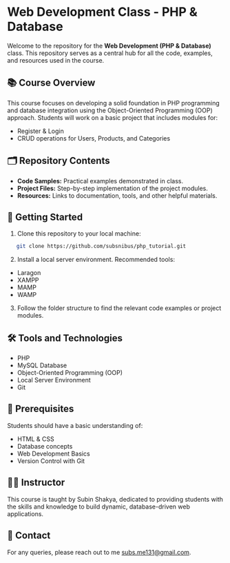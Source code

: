 # Web Development Class - PHP & Database

Welcome to the repository for the **Web Development (PHP & Database)** class. This repository serves as a central hub for all the code, examples, and resources used in the course.

## 📚 Course Overview
This course focuses on developing a solid foundation in PHP programming and database integration using the Object-Oriented Programming (OOP) approach. Students will work on a basic project that includes modules for:
- Register & Login
- CRUD operations for Users, Products, and Categories

## 🗂️ Repository Contents
- **Code Samples:** Practical examples demonstrated in class.
- **Project Files:** Step-by-step implementation of the project modules.
- **Resources:** Links to documentation, tools, and other helpful materials.

## 🚀 Getting Started
1. Clone this repository to your local machine:
```bash
   git clone https://github.com/subsnibus/php_tutorial.git
```
2. Install a local server environment. Recommended tools:
- Laragon
- XAMPP
- MAMP
- WAMP

3. Follow the folder structure to find the relevant code examples or project modules.

## 🛠️ Tools and Technologies
- PHP
- MySQL Database
- Object-Oriented Programming (OOP)
- Local Server Environment
- Git

## 📝 Prerequisites
Students should have a basic understanding of:
- HTML & CSS
- Database concepts
- Web Development Basics
- Version Control with Git

## 🧑‍🏫 Instructor
This course is taught by Subin Shakya, dedicated to providing students with the skills and knowledge to build dynamic, database-driven web applications.

## 📧 Contact
For any queries, please reach out to me [subs.me131@gmail.com](mailto:subs.me131@gmail.com).
